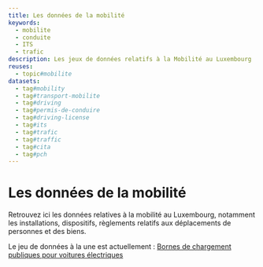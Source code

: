 ```yaml
---
title: Les données de la mobilité
keywords:
  - mobilite
  - conduite
  - ITS
  - trafic
description: Les jeux de données relatifs à la Mobilité au Luxembourg
reuses:
  - topic#mobilite
datasets:
  - tag#mobility
  - tag#transport-mobilite
  - tag#driving 
  - tag#permis-de-conduire 
  - tag#driving-license 
  - tag#its 
  - tag#trafic 
  - tag#traffic 
  - tag#cita 
  - tag#pch
---
```


# Les données de la mobilité

Retrouvez ici les données relatives à la mobilité au Luxembourg, notamment les installations, dispositifs, règlements relatifs aux déplacements de personnes et des biens. 

Le jeu de données à la une est actuellement : [Bornes de chargement publiques pour voitures électriques](https://data.public.lu/fr/datasets/bornes-de-chargement-publiques-pour-voitures-electriques/)
